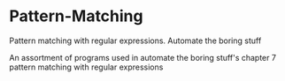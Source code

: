 # Pattern-Matching
Pattern matching with regular expressions. Automate the boring stuff

An assortment of programs used in automate the boring stuff's chapter 7 pattern matching with regular expressions
